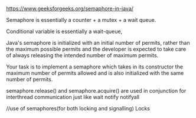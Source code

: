 https://www.geeksforgeeks.org/semaphore-in-java/


Semaphore is essentially a counter + a mutex + a wait queue.

Conditional variable is essentially a wait-queue,


Java's semaphore is initialized with an initial number of permits, rather than the maximum possible permits and the developer is expected to take care of always releasing the intended number of maximum permits.


Your task is to implement a semaphore which takes in its constructor the maximum number of permits allowed and is also initialized with the same number of permits.

semaphore.release() and semaphore.acquire() are used in conjunction for interthread communication just like wait notify notifyall

//use of semaphores(for both locking and signalling) Locks 

